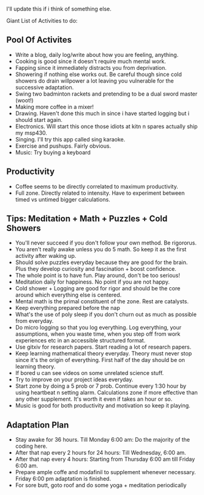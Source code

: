 I'll update this if i think of something else.

Giant List of Activities to do:

## Pool Of Activites
* Write a blog, daily log/write about how you are feeling, anything.
* Cooking is good since it doesn't require much mental work.
* Fapping since it immediately distracts you from deprivation.
* Showering if nothing else works out. Be careful though since cold showers do drain willpower a lot leaving you vulnerable for the successive adaptation.
* Swing two badminton rackets and pretending to be a dual sword master (woot!)
* Making more coffee in a mixer!
* Drawing. Haven't done this much in since i have started logging but i should start again.
* Electronics. Will start this once those idiots at kitn n spares actually ship my msp430.
* Singing. I'll try this app called sing karaoke.
* Exercise and pushups. Fairly obvious.
* Music: Try buying a keyboard

## Productivity
* Coffee seems to be directly correlated to maximum productivity.
* Full zone. Directly related to intensity. Have to experiment between timed vs untimed bigger calculations.

## Tips: Meditation + Math + Puzzles + Cold Showers
* You'll never succeed if you don't follow your own method. Be rigororus.
* You aren't really awake unless you do 5 math. So keep it as the first activity after waking up.
* Should solve puzzles everyday because they are good for the brain. Plus they develop curiosity and fascination + boost confidence.
* The whole point is to have fun. Play around, don't be too serious!
* Meditation daily for happiness. No point if you are not happy.
* Cold shower + Logging are good for rigor and should be the core around which everything else is centered.
* Mental math is the primal constituent of the zone. Rest are catalysts.
* Keep everything prepared before the nap
* What's the use of poly sleep if you don't churn out as much as possible from everyday.
* Do micro logging so that you log everything. Log everything, your assumptions, when you waste time, when you step off from work experiences etc in an accessible structured format.
* Use gitxiv for research papers. Start reading a lot of research papers.
* Keep learning mathematical theory everyday. Theory must never stop since it's the origin of everything. First half of the day should be on learning theory.
* If bored u can see videos on some unrelated science stuff.
* Try to improve on your project ideas everyday.
* Start zone by doing a 5 prob or 7 prob. Continue every 1:30 hour by using heartbeat n setting alarm. Calculations zone if more effective than any other supplement. It's worth it even if takes an hour or so.
* Music is good for both productivity and motivation so keep it playing.

## Adaptation Plan
* Stay awake for 36 hours. Till Monday 6:00 am: Do the majority of the coding here.
* After that nap every 2 hours for 24 hours: Till Wednesday, 6:00 am.
* After that nap every 4 hours: Starting from Thursday 6:00 am till Friday 6:00 am.
* Prepare ample coffe and modafinil to supplement whenever necessary. Friday 6:00 pm adaptation is finished.
* For sore butt, goto roof and do some yoga + meditation periodically